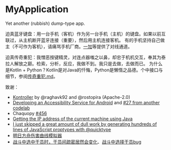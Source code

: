 # MyApplication

Yet another (rubbish) dump-type app.

迫真蓝牙键盘：用一台手机（客机）作为另一台手机（主机）的键盘。如果以前互联过，从主机断开蓝牙连接（重要），然后用主机连接客机。
有的手机坚持自己做主（不可作为客机），请痛骂手机厂商。[一加](https://forums.oneplus.com/threads/converting-one-plus-devices-into-a-bluetooth-controller-mouse-keyboard-etc.1192272/)等提供了对线通道。

迫真传奇重犯：我憎恶按键精灵，对连点器嗤之以鼻，却忠于机机交互，奉其为泰拉人解放之巅。检索，分析，反应，我做不到。我只是去做，去做而已。
为什么是Kotlin + Python？Kotlin是对Java的忏悔，Python是懒惰之品德。个中接口与细节，参阅[传奇重犯.md](InfamousRecidivist.md)。

致谢：
- [Kontroller](https://github.com/raghavk92/Kontroller) by @raghavk92 and @rostopira (Apache-2.0)
- [Developing an Accessibility Service for Android](https://codelabs.developers.google.com/codelabs/developing-android-a11y-service/) and [#27 from another codelab](https://github.com/googlecodelabs/android-accessibility/issues/27)
- Chaquopy [#456](https://github.com/chaquo/chaquopy/issues/456)
- [Getting the IP address of the current machine using Java](https://stackoverflow.com/a/38342964)
- [I just skipped a great amount of dull work by generating hundreds of lines of JavaScript proptypes with @quicktype](https://app.quicktype.io/)
- [明日方舟伤害曲线模拟器](https://github.com/FallCicada/ArknightsDamageCurve)
- [战斗中选中干员时，干员间疏密居然会变化](https://bbs.nga.cn/read.php?tid=22823760)、[战斗中选择干员bug](https://bbs.nga.cn/read.php?tid=25942672)
